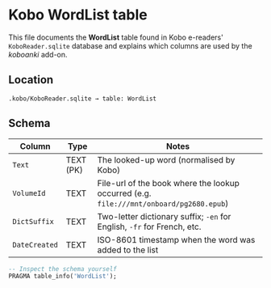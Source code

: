 # Kobo WordList table

This file documents the **WordList** table found in Kobo e-readers' `KoboReader.sqlite` database and explains which columns are used by the *koboanki* add-on.

## Location

```
.kobo/KoboReader.sqlite → table: WordList
```

## Schema

| Column       | Type | Notes |
|--------------|------|-------|
| `Text`       | TEXT (PK) | The looked-up word (normalised by Kobo) |
| `VolumeId`   | TEXT | File-url of the book where the lookup occurred (e.g. `file:///mnt/onboard/pg2680.epub`)|
| `DictSuffix` | TEXT | Two-letter dictionary suffix; `-en` for English, `-fr` for French, etc. |
| `DateCreated`| TEXT | ISO-8601 timestamp when the word was added to the list |

```sql
-- Inspect the schema yourself
PRAGMA table_info('WordList');
```
